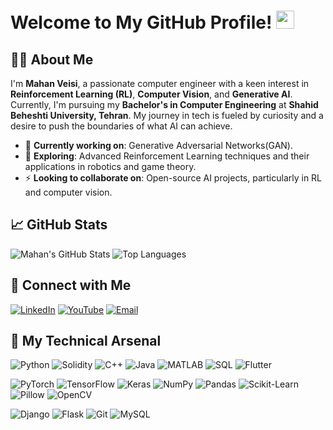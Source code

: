 # Welcome to My GitHub Profile! <img src="https://github.com/TheDudeThatCode/TheDudeThatCode/blob/master/Assets/Hi.gif" width="29px"> 

## 👨‍💻 About Me

I'm **Mahan Veisi**, a passionate computer engineer with a keen interest in **Reinforcement Learning (RL)**, **Computer Vision**, and **Generative AI**. Currently, I'm pursuing my **Bachelor's in Computer Engineering** at **Shahid Beheshti University, Tehran**. My journey in tech is fueled by curiosity and a desire to push the boundaries of what AI can achieve.

- 🔭 **Currently working on**: Generative Adversarial Networks(GAN).
- 🌱 **Exploring**: Advanced Reinforcement Learning techniques and their applications in robotics and game theory.
- ⚡ **Looking to collaborate on**: Open-source AI projects, particularly in RL and computer vision.

## 📈 GitHub Stats

![Mahan's GitHub Stats](https://github-readme-stats.vercel.app/api?username=MahanVeisi8&show_icons=true&theme=radical)
![Top Languages](https://github-readme-stats.vercel.app/api/top-langs/?username=MahanVeisi8&layout=compact&theme=radical)

## 🔗 Connect with Me

[![LinkedIn](https://img.shields.io/badge/-LinkedIn-blue?style=flat-square&logo=linkedin)](https://www.linkedin.com/in/mahan-veisi-427934226/)
[![YouTube](https://img.shields.io/badge/-YouTube-FF0000?style=flat-square&logo=youtube)](https://www.youtube.com/@Mahan_Veisi)
[![Email](https://img.shields.io/badge/Email-D14836?style=flat-square&logo=gmail&logoColor=white)](mailto:mahan8292@gmail.com)

## 🚀 My Technical Arsenal

![Python](https://img.shields.io/badge/Python-3776AB?style=for-the-badge&logo=python&logoColor=white)
![Solidity](https://img.shields.io/badge/Solidity-363636?style=for-the-badge&logo=solidity&logoColor=white)
![C++](https://img.shields.io/badge/C%2B%2B-00599C?style=for-the-badge&logo=c%2B%2B&logoColor=white)
![Java](https://img.shields.io/badge/Java-007396?style=for-the-badge&logo=java&logoColor=white)
![MATLAB](https://img.shields.io/badge/MATLAB-0076A8?style=for-the-badge&logo=mathworks&logoColor=white)
![SQL](https://img.shields.io/badge/SQL-4479A1?style=for-the-badge&logo=MySQL&logoColor=white)
![Flutter](https://img.shields.io/badge/Flutter-02569B?style=for-the-badge&logo=flutter&logoColor=white)

![PyTorch](https://img.shields.io/badge/PyTorch-EE4C2C?style=for-the-badge&logo=pytorch&logoColor=white)
![TensorFlow](https://img.shields.io/badge/TensorFlow-FF6F00?style=for-the-badge&logo=tensorflow&logoColor=white)
![Keras](https://img.shields.io/badge/Keras-D00000?style=for-the-badge&logo=keras&logoColor=white)
![NumPy](https://img.shields.io/badge/NumPy-013243?style=for-the-badge&logo=numpy&logoColor=white)
![Pandas](https://img.shields.io/badge/Pandas-150458?style=for-the-badge&logo=pandas&logoColor=white)
![Scikit-Learn](https://img.shields.io/badge/Scikit--Learn-F7931E?style=for-the-badge&logo=scikit-learn&logoColor=white)
![Pillow](https://img.shields.io/badge/Pillow-0078D6?style=for-the-badge&logo=python&logoColor=white)
![OpenCV](https://img.shields.io/badge/OpenCV-5C3EE8?style=for-the-badge&logo=opencv&logoColor=white)

![Django](https://img.shields.io/badge/Django-092E20?style=for-the-badge&logo=django&logoColor=white)
![Flask](https://img.shields.io/badge/Flask-000000?style=for-the-badge&logo=flask&logoColor=white)
![Git](https://img.shields.io/badge/Git-F05032?style=for-the-badge&logo=git&logoColor=white)
![MySQL](https://img.shields.io/badge/MySQL-4479A1?style=for-the-badge&logo=mysql&logoColor=white)
